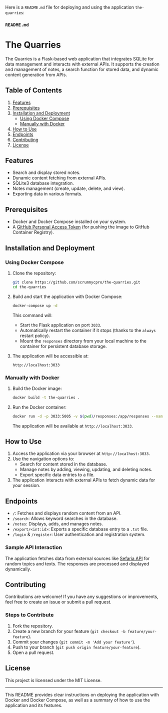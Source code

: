 Here is a `README.md` file for deploying and using the application `the-quarries`:

### `README.md`

# The Quarries

The Quarries is a Flask-based web application that integrates SQLite for data management and interacts with external APIs. It supports the creation and management of notes, a search function for stored data, and dynamic content generation from APIs.

## Table of Contents

1. [Features](#features)
2. [Prerequisites](#prerequisites)
3. [Installation and Deployment](#installation-and-deployment)
   - [Using Docker Compose](#using-docker-compose)
   - [Manually with Docker](#manually-with-docker)
4. [How to Use](#how-to-use)
5. [Endpoints](#endpoints)
6. [Contributing](#contributing)
7. [License](#license)

## Features

- Search and display stored notes.
- Dynamic content fetching from external APIs.
- SQLite3 database integration.
- Notes management (create, update, delete, and view).
- Exporting data in various formats.

## Prerequisites

- Docker and Docker Compose installed on your system.
- A [GitHub Personal Access Token](https://github.com/settings/tokens) (for pushing the image to GitHub Container Registry).

## Installation and Deployment

### Using Docker Compose

1. Clone the repository:

   ```bash
   git clone https://github.com/scrummycpro/the-quarries.git
   cd the-quarries
   ```

2. Build and start the application with Docker Compose:

   ```bash
   docker-compose up -d
   ```

   This command will:
   - Start the Flask application on port `3033`.
   - Automatically restart the container if it stops (thanks to the `always` restart policy).
   - Mount the `responses` directory from your local machine to the container for persistent database storage.

3. The application will be accessible at:

   ```
   http://localhost:3033
   ```

### Manually with Docker

1. Build the Docker image:

   ```bash
   docker build -t the-quarries .
   ```

2. Run the Docker container:

   ```bash
   docker run -d -p 3033:5005 -v $(pwd)/responses:/app/responses --name the-quarries the-quarries
   ```

   The application will be available at `http://localhost:3033`.

## How to Use

1. Access the application via your browser at `http://localhost:3033`.
2. Use the navigation options to:
   - Search for content stored in the database.
   - Manage notes by adding, viewing, updating, and deleting notes.
   - Export specific data entries to a file.
3. The application interacts with external APIs to fetch dynamic data for your session.

## Endpoints

- `/`: Fetches and displays random content from an API.
- `/search`: Allows keyword searches in the database.
- `/notes`: Displays, adds, and manages notes.
- `/export/<int:id>`: Exports a specific database entry to a `.txt` file.
- `/login` & `/register`: User authentication and registration system.

### Sample API Interaction

The application fetches data from external sources like [Sefaria API](https://www.sefaria.org/api) for random topics and texts. The responses are processed and displayed dynamically.

## Contributing

Contributions are welcome! If you have any suggestions or improvements, feel free to create an issue or submit a pull request.

### Steps to Contribute

1. Fork the repository.
2. Create a new branch for your feature (`git checkout -b feature/your-feature`).
3. Commit your changes (`git commit -m 'Add your feature'`).
4. Push to your branch (`git push origin feature/your-feature`).
5. Open a pull request.

## License

This project is licensed under the MIT License.

---

This README provides clear instructions on deploying the application with Docker and Docker Compose, as well as a summary of how to use the application and its features.